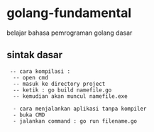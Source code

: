# golang-fundamental
belajar bahasa pemrograman golang dasar

## sintak dasar
```
 -- cara kompilasi : 
  -- open cmd
  -- masuk ke directory project
  -- ketik : go build namefile.go
  -- kemudian akan muncul namefile.exe
```
```
  - cara menjalankan aplikasi tanpa kompiler
  - buka CMD
  - jalankan command : go run filename.go
```